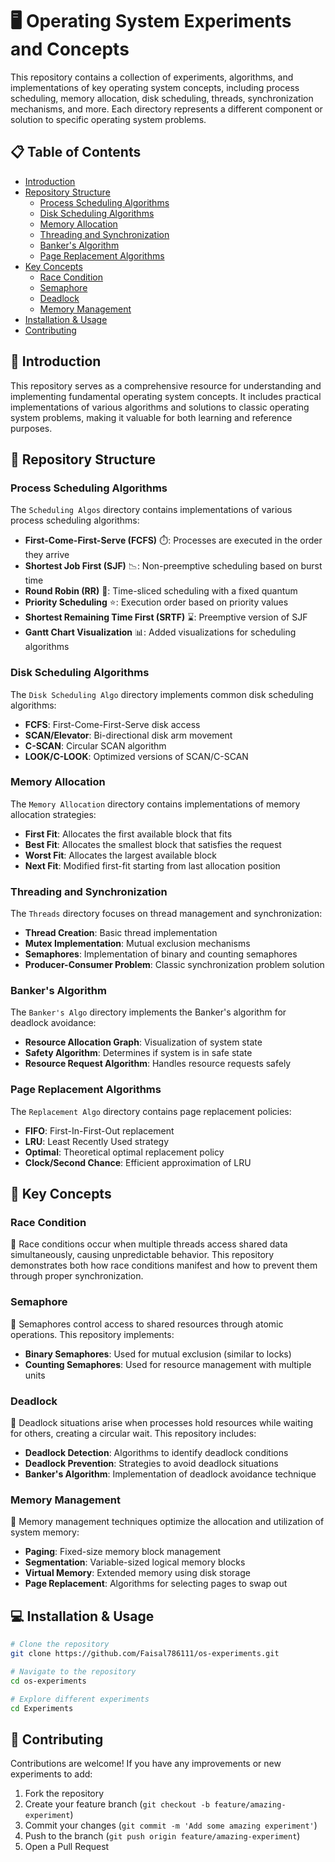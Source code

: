 # 🖥️ Operating System Experiments and Concepts

This repository contains a collection of experiments, algorithms, and implementations of key operating system concepts, including process scheduling, memory allocation, disk scheduling, threads, synchronization mechanisms, and more. Each directory represents a different component or solution to specific operating system problems.

## 📋 Table of Contents
- [Introduction](#introduction)
- [Repository Structure](#repository-structure)
  - [Process Scheduling Algorithms](#process-scheduling-algorithms)
  - [Disk Scheduling Algorithms](#disk-scheduling-algorithms)
  - [Memory Allocation](#memory-allocation)
  - [Threading and Synchronization](#threading-and-synchronization)
  - [Banker's Algorithm](#bankers-algorithm)
  - [Page Replacement Algorithms](#page-replacement-algorithms)
- [Key Concepts](#key-concepts)
  - [Race Condition](#race-condition)
  - [Semaphore](#semaphore)
  - [Deadlock](#deadlock)
  - [Memory Management](#memory-management) 
- [Installation & Usage](#installation--usage)
- [Contributing](#contributing)

## 🚀 Introduction

This repository serves as a comprehensive resource for understanding and implementing fundamental operating system concepts. It includes practical implementations of various algorithms and solutions to classic operating system problems, making it valuable for both learning and reference purposes.

## 📁 Repository Structure

### Process Scheduling Algorithms

The `Scheduling Algos` directory contains implementations of various process scheduling algorithms:

- **First-Come-First-Serve (FCFS)** ⏱️: Processes are executed in the order they arrive
- **Shortest Job First (SJF)** 📉: Non-preemptive scheduling based on burst time
- **Round Robin (RR)** 🔄: Time-sliced scheduling with a fixed quantum
- **Priority Scheduling** ⭐: Execution order based on priority values
- **Shortest Remaining Time First (SRTF)** ⌛: Preemptive version of SJF
- **Gantt Chart Visualization** 📊: Added visualizations for scheduling algorithms

### Disk Scheduling Algorithms

The `Disk Scheduling Algo` directory implements common disk scheduling algorithms:

- **FCFS**: First-Come-First-Serve disk access
- **SCAN/Elevator**: Bi-directional disk arm movement
- **C-SCAN**: Circular SCAN algorithm
- **LOOK/C-LOOK**: Optimized versions of SCAN/C-SCAN

### Memory Allocation

The `Memory Allocation` directory contains implementations of memory allocation strategies:

- **First Fit**: Allocates the first available block that fits
- **Best Fit**: Allocates the smallest block that satisfies the request
- **Worst Fit**: Allocates the largest available block
- **Next Fit**: Modified first-fit starting from last allocation position

### Threading and Synchronization

The `Threads` directory focuses on thread management and synchronization:

- **Thread Creation**: Basic thread implementation
- **Mutex Implementation**: Mutual exclusion mechanisms
- **Semaphores**: Implementation of binary and counting semaphores
- **Producer-Consumer Problem**: Classic synchronization problem solution

### Banker's Algorithm

The `Banker's Algo` directory implements the Banker's algorithm for deadlock avoidance:

- **Resource Allocation Graph**: Visualization of system state
- **Safety Algorithm**: Determines if system is in safe state
- **Resource Request Algorithm**: Handles resource requests safely

### Page Replacement Algorithms

The `Replacement Algo` directory contains page replacement policies:

- **FIFO**: First-In-First-Out replacement
- **LRU**: Least Recently Used strategy
- **Optimal**: Theoretical optimal replacement policy
- **Clock/Second Chance**: Efficient approximation of LRU

## 🔑 Key Concepts

### Race Condition

🏁 Race conditions occur when multiple threads access shared data simultaneously, causing unpredictable behavior. This repository demonstrates both how race conditions manifest and how to prevent them through proper synchronization.

### Semaphore

🚦 Semaphores control access to shared resources through atomic operations. This repository implements:

- **Binary Semaphores**: Used for mutual exclusion (similar to locks)
- **Counting Semaphores**: Used for resource management with multiple units

### Deadlock

🔄 Deadlock situations arise when processes hold resources while waiting for others, creating a circular wait. This repository includes:

- **Deadlock Detection**: Algorithms to identify deadlock conditions
- **Deadlock Prevention**: Strategies to avoid deadlock situations
- **Banker's Algorithm**: Implementation of deadlock avoidance technique

### Memory Management

💾 Memory management techniques optimize the allocation and utilization of system memory:

- **Paging**: Fixed-size memory block management
- **Segmentation**: Variable-sized logical memory blocks
- **Virtual Memory**: Extended memory using disk storage
- **Page Replacement**: Algorithms for selecting pages to swap out

## 💻 Installation & Usage

```bash
# Clone the repository
git clone https://github.com/Faisal786111/os-experiments.git

# Navigate to the repository
cd os-experiments

# Explore different experiments
cd Experiments
```

## 🤝 Contributing

Contributions are welcome! If you have any improvements or new experiments to add:

1. Fork the repository
2. Create your feature branch (`git checkout -b feature/amazing-experiment`)
3. Commit your changes (`git commit -m 'Add some amazing experiment'`)
4. Push to the branch (`git push origin feature/amazing-experiment`)
5. Open a Pull Request
